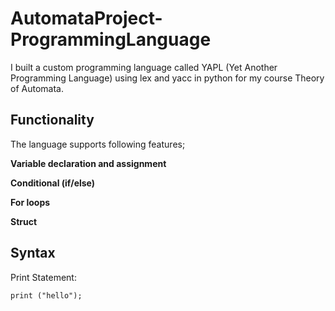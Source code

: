 # AutomataProject-ProgrammingLanguage
I built a custom programming language called YAPL (Yet Another Programming Language) using lex and yacc in python for my course Theory of Automata.

## Functionality
The language supports following features;

**Variable declaration and assignment**

**Conditional (if/else)**

**For loops**

**Struct**

## Syntax

Print Statement:

```
print ("hello");
```
